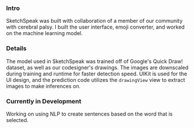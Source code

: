 ### Intro
SketchSpeak was built with collaboration of a member of our community with cerebral palsy. I built the user interface, emoji converter, and worked on the machine learning model.

### Details
The model used in SketchSpeak was trained off of Google's Quick Draw! dataset, as well as our codesigner's drawings. The images are downscaled during training and runtime for faster detection speed. UIKit is used for the UI design, and the prediction code utilizes the ```drawingView``` view to extract images to make inferences on.

### Currently in Development
Working on using NLP to create sentences based on the word that is selected.
